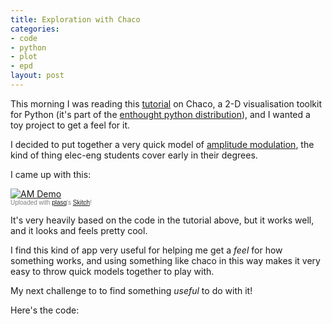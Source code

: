 ```yaml
--- 
title: Exploration with Chaco
categories: 
- code
- python
- plot
- epd
layout: post
---
```

This morning I was reading this [tutorial](http://code.enthought.com/projects/chaco/docs/html/user_manual/tutorial_2.html "Modelling Van Der Waal&#8217;s Equation With Chaco &mdash; Chaco v3.0.0 documentation") on Chaco, a 2-D visualisation toolkit for Python (it's part of the [enthought python distribution](http://www.enthought.com/products/epd.php "Enthought Python Distribution :: Products :: Enthought, Inc.")), and I wanted a toy project to get a feel for it. 

I decided to put together a very quick model of [amplitude modulation](http://en.wikipedia.org/wiki/Amplitude_modulation "Amplitude modulation - Wikipedia, the free encyclopedia"), the kind of thing elec-eng students cover early in their degrees. 

I came up with this:

<div class="thumbnail"><a href="http://skitch.com/mattfoster/4a5j/am-demo"><img src="http://img.skitch.com/20081105-hmh24s6m5gdesirrxgrxsuieq.preview.jpg" alt="AM Demo" /></a><br /><span style="font-family: Lucida Grande, Trebuchet, sans-serif, Helvetica, Arial; font-size: 10px; color: #808080">Uploaded with <a href="http://plasq.com/">plasq</a>'s <a href="http://skitch.com">Skitch</a>!</span></div>

It's very heavily based on the code in the tutorial above, but it works well, and it looks and feels pretty cool. 

I find this kind of app very useful for helping me get a *feel* for how something works, and using something like chaco in this way makes it very easy to throw quick models together to play with. 

My next challenge to to find something *useful* to do with it!

Here's the code:

<script src="http://gist.github.com/22338.js"></script> 
